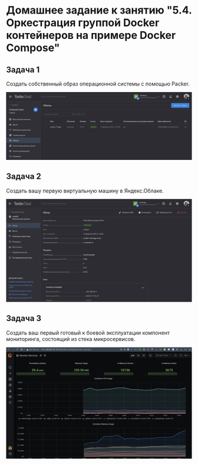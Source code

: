 # Домашнее задание к занятию "5.4. Оркестрация группой Docker контейнеров на примере Docker Compose"


## Задача 1

Создать собственный образ операционной системы с помощью Packer.


![title](img/image.png)



## Задача 2

Создать вашу первую виртуальную машину в Яндекс.Облаке.

![title](img/vm.png)


## Задача 3

Создать ваш первый готовый к боевой эксплуатации компонент мониторинга, состоящий из стека микросервисов.

![title](img/grafana.png)

    